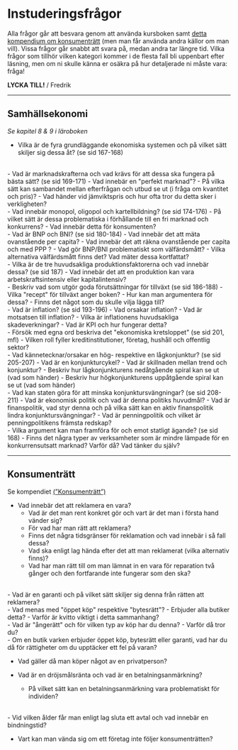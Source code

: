 # Instuderingsfrågor

Alla frågor går att besvara genom att använda kursboken samt [detta kompendium
om konsumenträtt](../material/resurser/konsumentratt_kompendium.pdf) (men man får använda andra källor om man vill). Vissa
frågor går snabbt att svara på, medan andra tar längre tid. Vilka frågor
som tillhör vilken kategori kommer i de flesta fall bli uppenbart efter
läsning, men om ni skulle känna er osäkra på hur detaljerade ni måste
vara: fråga!

**LYCKA TILL!**
/ Fredrik

***

## Samhällsekonomi

*Se kapitel 8 & 9 i läroboken*
<br>
- Vilka är de fyra grundläggande ekonomiska systemen och på vilket sätt skiljer sig dessa åt? (se sid 167-168)
<br>
- Vad är marknadskrafterna och vad krävs för att dessa ska fungera på bästa sätt? (se sid 169-171)
    - Vad innebär en "perfekt marknad"?
    - På vilka sätt kan sambandet mellan efterfrågan och utbud se ut (i fråga om kvantitet och pris)?
    - Vad händer vid jämviktspris och hur ofta tror du detta sker i verkligheten?
<br>
- Vad innebär monopol, oligopol och kartellbildning? (se sid 174-176)
    - På vilket sätt är dessa problematiska i förhållande till en fri marknad och konkurrens?
    - Vad innebär detta för konsumenten?
<br>
- Vad är BNP och BNI? (se sid 180-184)
    - Vad innebär det att mäta ovanstående per capita?
    - Vad innebär det att räkna ovanstående per capita och med PPP ?
    - Vad gör BNP/BNI problematiskt som välfärdsmått?
    - Vilka alternativa välfärdsmått finns det? Vad mäter dessa kortfattat?
<br>
- Vilka är de tre huvudsakliga produktionsfaktorerna och vad innebär dessa? (se sid 187)
    - Vad innebär det att en produktion kan vara arbetskraftsintensiv eller kapitalintensiv?
<br>
- Beskriv vad som utgör goda förutsättningar för tillväxt (se sid 186-188)
    - Vilka "recept" för tillväxt anger boken?
    - Hur kan man argumentera för dessa?
    - Finns det något som du skulle vilja lägga till?
<br>
- Vad är inflation? (se sid 193-196)
    - Vad orsakar inflation?
    - Vad är motsatsen till inflation?
    - Vilka är inflationens huvudsakliga skadeverkningar?
    - Vad är KPI och hur fungerar detta?
<br>
- Försök med egna ord beskriva det "ekonomiska kretsloppet" (se sid 201, mfl)
    - Vilken roll fyller kreditinstitutioner, företag, hushåll och offentlig sektor?
<br>
- Vad kännetecknar/orsakar en hög- respektive en lågkonjunktur? (se sid 205-207)
    - Vad är en konjunkturcykel?
    - Vad är skillnaden mellan trend och konjunktur?
    - Beskriv hur lågkonjunkturens nedåtgående spiral kan se ut (vad som händer)
    - Beskriv hur högkonjunkturens uppåtgående spiral kan se ut (vad som händer)
<br>
- Vad kan staten göra för att minska konjunktursvängningar? (se sid 208-211)
    - Vad är ekonomisk politik och vad är denna politiks huvudmål?
    - Vad är finanspolitik, vad styr denna och på vilka sätt kan en aktiv finanspolitik lindra konjunktursvängningar?
    - Vad är penningpolitik och vilket är penningpolitikens främsta redskap?
<br>
- Vilka argument kan man framföra för och emot statligt ägande? (se sid 168)
    - Finns det några typer av verksamheter som är mindre lämpade för en konkurrensutsatt marknad? Varför då? Vad tänker du själv?
    
***

## Konsumenträtt

Se kompendiet [(”Konsumenträtt”)](../material/resurser/konsumentratt_kompendium.pdf)
<br>
- Vad innebär det att reklamera en vara?
    - Vad är det man rent konkret gör och vart är det man i första hand vänder sig?
    - För vad har man rätt att reklamera?
    - Finns det några tidsgränser för reklamation och vad innebär i så fall dessa?
    - Vad ska enligt lag hända efter det att man reklamerat (vilka alternativ finns)?
    - Vad har man rätt till om man lämnat in en vara för reparation två gånger och den fortfarande inte fungerar som den ska?
<br>
- Vad är en garanti och på vilket sätt skiljer sig denna från rätten att reklamera?
<br>
- Vad menas med "öppet köp" respektive "bytesrätt"?
    - Erbjuder alla butiker detta?
    - Varför är kvitto viktigt i detta sammanhang?
<br>
- Vad är "ångerätt" och för vilken typ av köp har du denna?
    - Varför då tror du?
<br>
- Om en butik varken erbjuder öppet köp, bytesrätt eller garanti, vad har du då för rättigheter om du upptäcker ett fel på varan?

- Vad gäller då man köper något av en privatperson?

- Vad är en dröjsmålsränta och vad är en betalningsanmärkning?

    - På vilket sätt kan en betalningsanmärkning vara problematiskt för individen?
<br>
- Vid vilken ålder får man enligt lag sluta ett avtal och vad innebär en bindningstid?

- Vart kan man vända sig om ett företag inte följer konsumenträtten?
